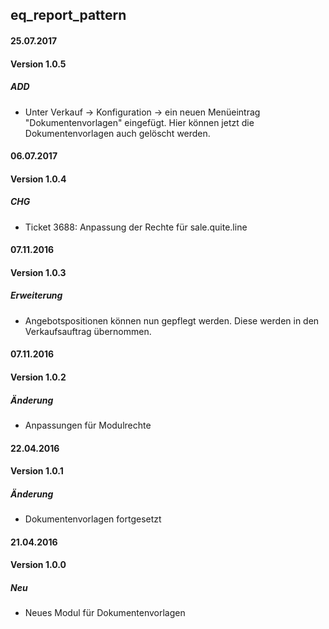 ## eq_report_pattern 


#### 25.07.2017
#### Version 1.0.5
##### ADD
- Unter Verkauf -> Konfiguration -> ein neuen Menüeintrag "Dokumentenvorlagen" eingefügt. Hier können jetzt die Dokumentenvorlagen auch gelöscht werden.

#### 06.07.2017
#### Version 1.0.4
##### CHG
- Ticket 3688: Anpassung der Rechte für sale.quite.line


#### 07.11.2016
#### Version 1.0.3
##### Erweiterung
- Angebotspositionen können nun gepflegt werden. Diese werden in den Verkaufsauftrag übernommen.

#### 07.11.2016
#### Version 1.0.2
##### Änderung
- Anpassungen für Modulrechte


#### 22.04.2016
#### Version 1.0.1
##### Änderung
- Dokumentenvorlagen fortgesetzt

#### 21.04.2016
#### Version 1.0.0
##### Neu
- Neues Modul für Dokumentenvorlagen